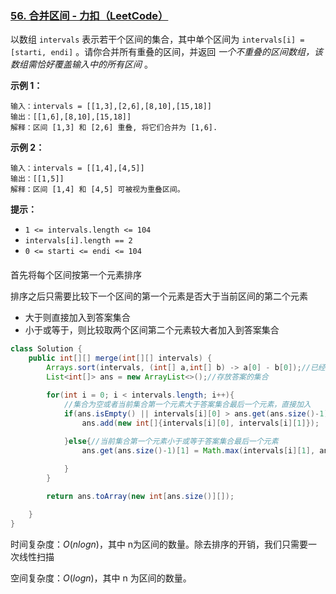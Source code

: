 

### [56. 合并区间 - 力扣（LeetCode）](https://leetcode.cn/problems/merge-intervals/)

以数组 `intervals` 表示若干个区间的集合，其中单个区间为 `intervals[i] = [starti, endi]` 。请你合并所有重叠的区间，并返回 *一个不重叠的区间数组，该数组需恰好覆盖输入中的所有区间* 。

 

**示例 1：**

```
输入：intervals = [[1,3],[2,6],[8,10],[15,18]]
输出：[[1,6],[8,10],[15,18]]
解释：区间 [1,3] 和 [2,6] 重叠, 将它们合并为 [1,6].
```

**示例 2：**

```
输入：intervals = [[1,4],[4,5]]
输出：[[1,5]]
解释：区间 [1,4] 和 [4,5] 可被视为重叠区间。
```

 

**提示：**

- `1 <= intervals.length <= 104`
- `intervals[i].length == 2`
- `0 <= starti <= endi <= 104`

#### 



首先将每个区间按第一个元素排序

排序之后只需要比较下一个区间的第一个元素是否大于当前区间的第二个元素

- 大于则直接加入到答案集合
- 小于或等于，则比较取两个区间第二个元素较大者加入到答案集合



```java
class Solution {
    public int[][] merge(int[][] intervals) {
        Arrays.sort(intervals, (int[] a,int[] b) -> a[0] - b[0]);//已经按第一个元素从小到大排序
        List<int[]> ans = new ArrayList<>();//存放答案的集合
        
        for(int i = 0; i < intervals.length; i++){
            //集合为空或者当前集合第一个元素大于答案集合最后一个元素，直接加入
            if(ans.isEmpty() || intervals[i][0] > ans.get(ans.size()-1)[1]){
                ans.add(new int[]{intervals[i][0], intervals[i][1]});

            }else{//当前集合第一个元素小于或等于答案集合最后一个元素
                ans.get(ans.size()-1)[1] = Math.max(intervals[i][1], ans.get(ans.size()-1)[1]);
                
            }
        }

        return ans.toArray(new int[ans.size()][]);

    }
}
```

时间复杂度：$O(nlog⁡n)$，其中 n为区间的数量。除去排序的开销，我们只需要一次线性扫描

空间复杂度：$O(log⁡n)$，其中 n 为区间的数量。

